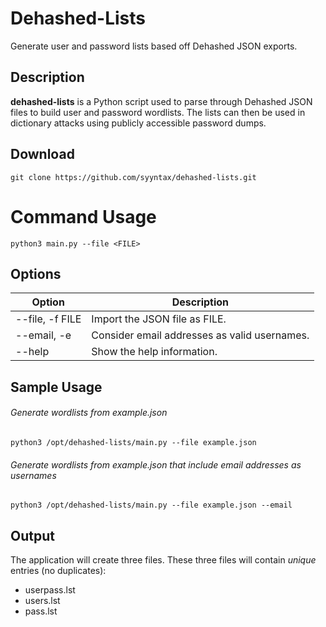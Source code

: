 # Dehashed-Lists
Generate user and password lists based off Dehashed JSON exports.
## Description
**dehashed-lists** is a Python script used to parse through Dehashed JSON files to build user and password wordlists. The lists can then be used in dictionary attacks using publicly accessible password dumps.
## Download
```git clone https://github.com/syyntax/dehashed-lists.git```
# Command Usage
```python3 main.py --file <FILE>```
## Options
| Option          | Description                                  |
|-----------------|----------------------------------------------|
| --file, -f FILE | Import the JSON file as FILE.                |
| --email, -e | Consider email addresses as valid usernames. |
| --help | Show the help information.                   |
## Sample Usage
###### Generate wordlists from example.json
```python3 /opt/dehashed-lists/main.py --file example.json```
###### Generate wordlists from example.json that include email addresses as usernames
```python3 /opt/dehashed-lists/main.py --file example.json --email```
## Output
The application will create three files. These three files will contain _unique_ entries (no duplicates):
* userpass.lst
* users.lst
* pass.lst